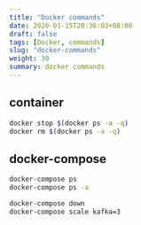 ```yaml
---
title: "Docker commands"
date: 2020-01-15T20:36:03+08:00
draft: false
tags: [Docker, commands]
slug: "docker-commands"
weight: 30
summary: docker commands
---
```


## container

```bash
docker stop $(docker ps -a -q)
docker rm $(docker ps -a -q)
```

## docker-compose

```bash
docker-compose ps
docker-compose ps -a

docker-compose down
docker-compose scale kafka=3
```
